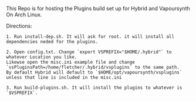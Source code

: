 This Repo is for hosting the Plugins build set up for Hybrid and Vapoursynth On Arch Linux.

Directions:
    
    1. Run install-dep.sh. It will ask for root. it will install all dependencies neded for the plugins.
    
    2. Open config.txt. Change `export VSPREFIX="$HOME/.hybrid"` to whatever Location you like. 
    Likewse open the misc.ini example file and change `vsPluginsPath=/home/fletcher/.hybrid/vsplugins` to the same path. 
    By default Hybrid will default to `$HOME/opt/vapoursynth/vsplugins` unless that line is included in the misc.ini
    
    3. Run build-plugins.sh. It will install the plugins to whatever is `$VSPREFIX`.
